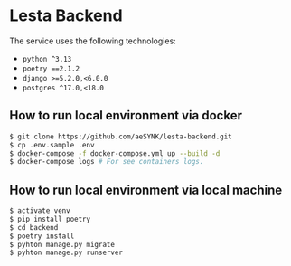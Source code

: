 # Lesta Backend

The service uses the following technologies:


- `python ^3.13`
- `poetry ==2.1.2`
- `django >=5.2.0,<6.0.0`
- `postgres ^17.0,<18.0`


## How to run local environment via docker
```sh
$ git clone https://github.com/aeSYNK/lesta-backend.git
$ cp .env.sample .env
$ docker-compose -f docker-compose.yml up --build -d
$ docker-compose logs # For see containers logs.
```

## How to run local environment via local machine
```sh
$ activate venv
$ pip install poetry
$ cd backend
$ poetry install
$ pyhton manage.py migrate
$ pyhton manage.py runserver
```
